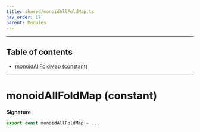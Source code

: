 ```yaml
---
title: shared/monoidAllFoldMap.ts
nav_order: 17
parent: Modules
---
```


---

<h2 class="text-delta">Table of contents</h2>

- [monoidAllFoldMap (constant)](#monoidallfoldmap-constant)

---

# monoidAllFoldMap (constant)

**Signature**

```ts
export const monoidAllFoldMap = ...
```
